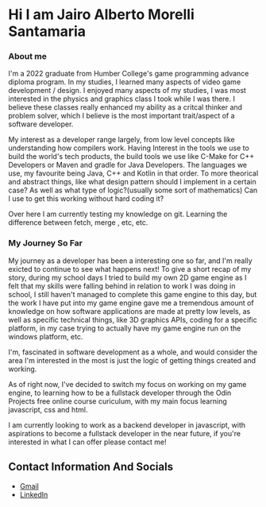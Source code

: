 # Hi I am Jairo Alberto Morelli Santamaria 

### About me 

I'm a 2022 graduate from Humber College's game programming advance diploma program. In my studies, I learned many aspects of video game development / design. I enjoyed 
many aspects of my studies, I was most interested in the physics and graphics class I took while I was there. I believe these classes 
really enhanced my ability as a critcal thinker and problem solver, which I believe is the most important trait/aspect of a software developer. 

My interest as a developer range largely, from low level concepts like understanding how compilers work. Having Interest in the tools we use to build the world's 
tech products, the build tools we use like C-Make for C++ Developers or Maven and gradle for Java Developers. The languages we use, my favourite being Java, C++ and Kotlin in that order. To more theorical and abstract things, like what design pattern should I implement in a certain case? As well as what type of logic?(usually some sort of mathematics) Can I use to get this working without hard coding it? 



Over here I am currently testing my knowledge on git. Learning the difference between fetch, merge , etc, etc. 

### My Journey So Far

My journey as a developer has been a interesting one so far, and I'm really exicted to continue to see what happens next! 
To give a short recap of my story, during my school days I tried to build my own 2D game engine as I felt that my skills were falling behind in 
relation to work I was doing in school, I still haven't managed to complete this game engine to this day, but the work I have put into my game engine gave me 
a tremendous amount of knowledge on how software applications are made at pretty low levels, as well as specific technical things, like 3D graphics APIs,
coding for a specific platform, in my case trying to actually have my game engine run on the windows platform, etc. 

I'm, fascinated in software development as a whole, and would consider the area I'm interested in the most is just the logic of getting things created and working.

As of right now, I've decided to switch my focus on working on my game engine, to learning how to be a fullstack developer through the Odin Projects free online course curiculum, 
with my main focus learning javascript, css and html. 

I am currently looking to work as a backend developer in javascript, with aspirations to become a fullstack developer in the near future, if you're interested in what I can offer please contact me!

## Contact Information And Socials 
- [Gmail](mailto:jairoalbertomorelli@gmail.com)
- [LinkedIn](https://www.linkedin.com/in/jairo-alberto-morelli-santamaria-b1018514b)





